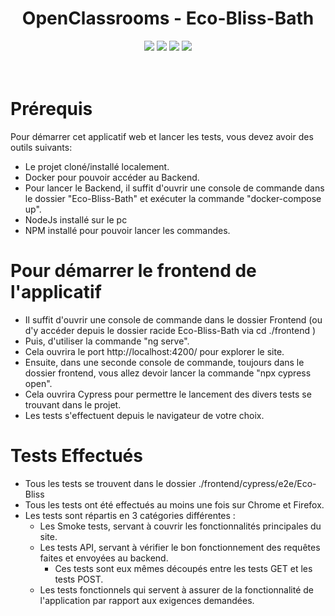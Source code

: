 <div align="center">

# OpenClassrooms - Eco-Bliss-Bath
</div>

<p align="center">
    <img src="https://img.shields.io/badge/MariaDB-v11.7.2-blue">
    <img src="https://img.shields.io/badge/Symfony-v6.2-blue">
    <img src="https://img.shields.io/badge/Angular-v13.3.0-blue">
    <img src="https://img.shields.io/badge/docker--build-passing-brightgreen">
  <br><br><br>
</p>

# Prérequis
Pour démarrer cet applicatif web et lancer les tests, vous devez avoir des outils suivants:
- Le projet cloné/installé localement.
- Docker pour pouvoir accéder au Backend.
- Pour lancer le Backend, il suffit d'ouvrir une console de commande dans le dossier "Eco-Bliss-Bath" et exécuter la commande "docker-compose up".
- NodeJs installé sur le pc
- NPM installé pour pouvoir lancer les commandes.

# Pour démarrer le frontend de l'applicatif
- Il suffit d'ouvrir une console de commande dans le dossier Frontend (ou d'y accéder depuis le dossier racide Eco-Bliss-Bath via cd ./frontend )
- Puis, d'utiliser la commande "ng serve".
- Cela ouvrira le port http://localhost:4200/ pour explorer le site.
- Ensuite, dans une seconde console de commande, toujours dans le dossier frontend, vous allez devoir lancer la commande "npx cypress open".
- Cela ouvrira Cypress pour permettre le lancement des divers tests se trouvant dans le projet.
- Les tests s'effectuent depuis le navigateur de votre choix.


# Tests Effectués
- Tous les tests se trouvent dans le dossier ./frontend/cypress/e2e/Eco-Bliss
- Tous les tests ont été effectués au moins une fois sur Chrome et Firefox.
- Les tests sont répartis en 3 catégories différentes :
  - Les Smoke tests, servant à couvrir les fonctionnalités principales du site.
  - Les tests API, servant à vérifier le bon fonctionnement des requêtes faites et envoyées au backend.
    - Ces tests sont eux mêmes découpés entre les tests GET et les tests POST.
  - Les tests fonctionnels qui servent à assurer de la fonctionnalité de l'application par rapport aux exigences demandées.